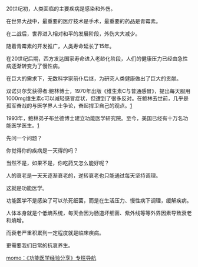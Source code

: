 20世纪初，人类面临的主要疾病是感染和外伤。

在世界大战中，最重要的医疗技术是手术，最重要的药品是青霉素。

在二战后，世界进入相对和平的发展阶段，外伤大大减少。

随着青霉素的开发推广，人类寿命延长了15年。

在20世纪后期，西方发达国家寿命进入老龄化阶段，人们的健康压力已经由急性病逐渐转变为了慢性病。

在巨大的需求下，无数科学家前仆后继，为研究人类健康做出了巨大的贡献。

双诺贝尔奖获得者:鲍林博士，1970年出版《维生素C与普通感冒》，提出每天服用1000mg维生素c可以减轻感冒症状，但遭到了很多反对。在鲍林去世前，几乎是孤军奋战的与医学界人士争论，奋起捍卫自己的观点。[1]

1993年，鲍林弟子布兰德博士建立功能医学研究院。至今，美国已经有十万名功能医学医生。[1]

先问一个问题？

你觉得你的疾病是一天得的吗？

当然不是，如果不是，你吃药又怎么能好呢？

人的衰老是一天天逐渐衰老的，逆转衰老也只能通过每天坚持调理。

这就是功能医学。

功能医学不是感染了可以杀死细菌，而是在生活压力、慢性病下调理，缓解疾病。

人体本身就是个低熵系统，每天会因为肠道坏细菌、紫外线等等外界因素导致衰老和熵增。

而衰老严重积累到一定程度就是临床疾病。

更需要我们日常的抗衰养生。

[momo：《功能医学经验分享》专栏导航](https://zhuanlan.zhihu.com/p/721143242?utm_psn=1823034513153994752)

[1]:《功能医学概论》
